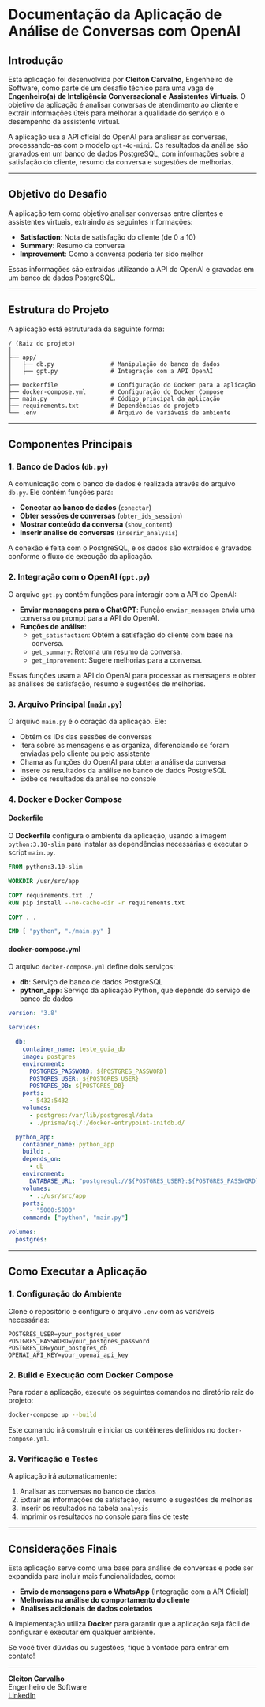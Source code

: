 # Documentação da Aplicação de Análise de Conversas com OpenAI

## Introdução

Esta aplicação foi desenvolvida por **Cleiton Carvalho**, Engenheiro de Software, como parte de um desafio técnico para uma vaga de **Engenheiro(a) de Inteligência Conversacional e Assistentes Virtuais**. O objetivo da aplicação é analisar conversas de atendimento ao cliente e extrair informações úteis para melhorar a qualidade do serviço e o desempenho da assistente virtual.

A aplicação usa a API oficial do OpenAI para analisar as conversas, processando-as com o modelo `gpt-4o-mini`. Os resultados da análise são gravados em um banco de dados PostgreSQL, com informações sobre a satisfação do cliente, resumo da conversa e sugestões de melhorias.

---

## Objetivo do Desafio

A aplicação tem como objetivo analisar conversas entre clientes e assistentes virtuais, extraindo as seguintes informações:

- **Satisfaction**: Nota de satisfação do cliente (de 0 a 10)
- **Summary**: Resumo da conversa
- **Improvement**: Como a conversa poderia ter sido melhor

Essas informações são extraídas utilizando a API do OpenAI e gravadas em um banco de dados PostgreSQL.

---

## Estrutura do Projeto

A aplicação está estruturada da seguinte forma:

```
/ (Raiz do projeto)
│
├── app/
│   ├── db.py                # Manipulação do banco de dados
│   ├── gpt.py               # Integração com a API OpenAI
│
├── Dockerfile               # Configuração do Docker para a aplicação
├── docker-compose.yml       # Configuração do Docker Compose
├── main.py                  # Código principal da aplicação
├── requirements.txt         # Dependências do projeto
└── .env                     # Arquivo de variáveis de ambiente
```

---

## Componentes Principais

### 1. **Banco de Dados** (`db.py`)

A comunicação com o banco de dados é realizada através do arquivo `db.py`. Ele contém funções para:

- **Conectar ao banco de dados** (`conectar`)
- **Obter sessões de conversas** (`obter_ids_session`)
- **Mostrar conteúdo da conversa** (`show_content`)
- **Inserir análise de conversas** (`inserir_analysis`)

A conexão é feita com o PostgreSQL, e os dados são extraídos e gravados conforme o fluxo de execução da aplicação.

### 2. **Integração com o OpenAI** (`gpt.py`)

O arquivo `gpt.py` contém funções para interagir com a API do OpenAI:

- **Enviar mensagens para o ChatGPT**: Função `enviar_mensagem` envia uma conversa ou prompt para a API do OpenAI.
- **Funções de análise**:
  - `get_satisfaction`: Obtém a satisfação do cliente com base na conversa.
  - `get_summary`: Retorna um resumo da conversa.
  - `get_improvement`: Sugere melhorias para a conversa.

Essas funções usam a API do OpenAI para processar as mensagens e obter as análises de satisfação, resumo e sugestões de melhorias.

### 3. **Arquivo Principal** (`main.py`)

O arquivo `main.py` é o coração da aplicação. Ele:

- Obtém os IDs das sessões de conversas
- Itera sobre as mensagens e as organiza, diferenciando se foram enviadas pelo cliente ou pelo assistente
- Chama as funções do OpenAI para obter a análise da conversa
- Insere os resultados da análise no banco de dados PostgreSQL
- Exibe os resultados da análise no console

### 4. **Docker e Docker Compose**

#### Dockerfile

O **Dockerfile** configura o ambiente da aplicação, usando a imagem `python:3.10-slim` para instalar as dependências necessárias e executar o script `main.py`.

```dockerfile
FROM python:3.10-slim

WORKDIR /usr/src/app

COPY requirements.txt ./
RUN pip install --no-cache-dir -r requirements.txt

COPY . .

CMD [ "python", "./main.py" ]
```

#### docker-compose.yml

O arquivo `docker-compose.yml` define dois serviços:

- **db**: Serviço de banco de dados PostgreSQL
- **python_app**: Serviço da aplicação Python, que depende do serviço de banco de dados

```yaml
version: '3.8'

services:

  db:
    container_name: teste_guia_db
    image: postgres
    environment:
      POSTGRES_PASSWORD: ${POSTGRES_PASSWORD}
      POSTGRES_USER: ${POSTGRES_USER}
      POSTGRES_DB: ${POSTGRES_DB}
    ports:
      - 5432:5432
    volumes:
      - postgres:/var/lib/postgresql/data
      - ./prisma/sql/:/docker-entrypoint-initdb.d/

  python_app:
    container_name: python_app
    build: .
    depends_on:
      - db
    environment:
      DATABASE_URL: "postgresql://${POSTGRES_USER}:${POSTGRES_PASSWORD}@db:5432/${POSTGRES_DB}"
    volumes:
      - .:/usr/src/app
    ports:
      - "5000:5000"
    command: ["python", "main.py"]

volumes:
  postgres:
```

---

## Como Executar a Aplicação

### 1. **Configuração do Ambiente**

Clone o repositório e configure o arquivo `.env` com as variáveis necessárias:

```dotenv
POSTGRES_USER=your_postgres_user
POSTGRES_PASSWORD=your_postgres_password
POSTGRES_DB=your_postgres_db
OPENAI_API_KEY=your_openai_api_key
```

### 2. **Build e Execução com Docker Compose**

Para rodar a aplicação, execute os seguintes comandos no diretório raiz do projeto:

```bash
docker-compose up --build
```

Este comando irá construir e iniciar os contêineres definidos no `docker-compose.yml`.

### 3. **Verificação e Testes**

A aplicação irá automaticamente:

1. Analisar as conversas no banco de dados
2. Extrair as informações de satisfação, resumo e sugestões de melhorias
3. Inserir os resultados na tabela `analysis`
4. Imprimir os resultados no console para fins de teste

---

## Considerações Finais

Esta aplicação serve como uma base para análise de conversas e pode ser expandida para incluir mais funcionalidades, como:

- **Envio de mensagens para o WhatsApp** (Integração com a API Oficial)
- **Melhorias na análise do comportamento do cliente**
- **Análises adicionais de dados coletados**

A implementação utiliza **Docker** para garantir que a aplicação seja fácil de configurar e executar em qualquer ambiente.

Se você tiver dúvidas ou sugestões, fique à vontade para entrar em contato!

---

**Cleiton Carvalho**  
Engenheiro de Software  
[LinkedIn](https://www.linkedin.com/in/cleitonpcarvalho/)
